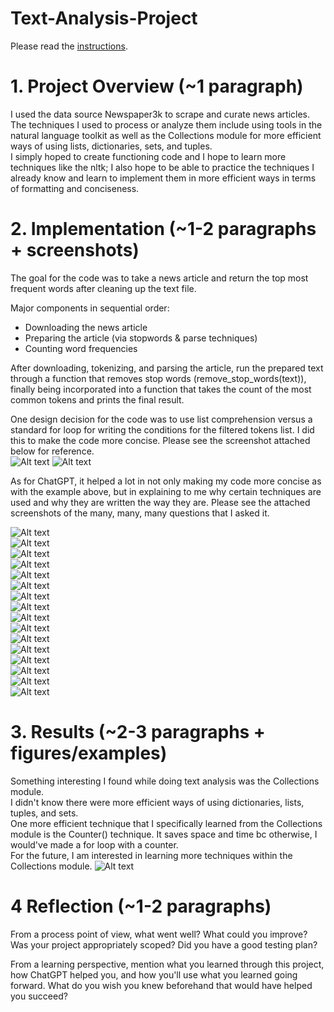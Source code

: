 # Text-Analysis-Project
 
Please read the [instructions](instructions.md).  

# 1. Project Overview (~1 paragraph)  
I used the data source Newspaper3k to scrape and curate news articles.    
The techniques I used to process or analyze them include using tools in the natural language toolkit as well as the Collections module for more efficient ways of using lists, dictionaries, sets, and tuples.  
I simply hoped to create functioning code and I hope to learn more techniques like the nltk; I also hope to be able to practice the techniques I already know and learn to implement them in more efficient ways in terms of formatting and conciseness.  
  

# 2. Implementation (~1-2 paragraphs + screenshots)  
The goal for the code was to take a news article and return the top most frequent words after cleaning up the text file.

Major components in sequential order:  
- Downloading the news article  
- Preparing the article (via stopwords & parse techniques)  
- Counting word frequencies  

After downloading, tokenizing, and parsing the article, run the prepared text through a function that removes stop words (remove_stop_words(text)), finally being incorporated into a function that takes the count of the most common tokens and prints the final result.  
  
One design decision for the code was to use list comprehension versus a standard for loop for writing the conditions for the filtered tokens list. I did this to make the code more concise. Please see the screenshot attached below for reference.  
![Alt text](../../../../Desktop/Screen%20Shot%202023-03-25%20at%2012.14.29%20AM.png) 
![Alt text](../../../../Desktop/Screen%20Shot%202023-03-25%20at%2012.14.13%20AM.png)  
  
As for ChatGPT, it helped a lot in not only making my code more concise as with the example above, but in explaining to me why certain techniques are used and why they are written the way they are. Please see the attached screenshots of the many, many, many questions that I asked it.  
  
![Alt text](../../../../Desktop/Screen%20Shot%202023-03-24%20at%2011.06.16%20PM.png)  
![Alt text](../../../../Desktop/Screen%20Shot%202023-03-24%20at%2011.06.37%20PM.png)  
![Alt text](../../../../Desktop/Screen%20Shot%202023-03-24%20at%2011.07.05%20PM.png)  
![Alt text](../../../../Desktop/Screen%20Shot%202023-03-24%20at%2011.07.17%20PM.png)  
![Alt text](../../../../Desktop/Screen%20Shot%202023-03-24%20at%2011.07.38%20PM.png)  
![Alt text](../../../../Desktop/Screen%20Shot%202023-03-24%20at%2011.05.30%20PM.png)  
![Alt text](../../../../Desktop/Screen%20Shot%202023-03-24%20at%2011.05.42%20PM.png)  
![Alt text](../../../../Desktop/Screen%20Shot%202023-03-24%20at%2011.05.49%20PM.png)  
![Alt text](../../../../Desktop/Screen%20Shot%202023-03-24%20at%2011.05.56%20PM.png)  
![Alt text](../../../../Desktop/Screen%20Shot%202023-03-24%20at%2011.06.03%20PM.png)  
![Alt text](../../../../Desktop/Screen%20Shot%202023-03-24%20at%2011.05.04%20PM.png)  
![Alt text](../../../../Desktop/Screen%20Shot%202023-03-24%20at%2011.05.15%20PM.png)  
![Alt text](../../../../Desktop/Screen%20Shot%202023-03-24%20at%2011.05.24%20PM.png)  
![Alt text](../../../../Desktop/Screen%20Shot%202023-03-24%20at%2011.03.34%20PM.png)  
![Alt text](../../../../Desktop/Screen%20Shot%202023-03-24%20at%2011.04.35%20PM.png)  
![Alt text](../../../../Desktop/Screen%20Shot%202023-03-24%20at%2011.04.57%20PM.png)  


# 3. Results (~2-3 paragraphs + figures/examples)  
Something interesting I found while doing text analysis was the Collections module.  
I didn't know there were more efficient ways of using dictionaries, lists, tuples, and sets.  
One more efficient technique that I specifically learned from the Collections module is the Counter() technique. It saves space and time bc otherwise, I would've made a for loop with a counter.  
For the future, I am interested in learning more techniques within the Collections module.
![Alt text](../../../../Desktop/Screen%20Shot%202023-03-25%20at%2012.21.54%20AM.png)


# 4 Reflection (~1-2 paragraphs)
From a process point of view, what went well? What could you improve? Was your project appropriately scoped? Did you have a good testing plan?

From a learning perspective, mention what you learned through this project, how ChatGPT helped you, and how you'll use what you learned going forward. What do you wish you knew beforehand that would have helped you succeed?

